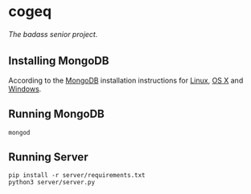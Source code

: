 # cogeq

###### The badass senior project.

 
## Installing MongoDB
 
According to the [MongoDB](http://mongodb.org/) installation instructions for [Linux](https://docs.mongodb.org/master/administration/install-on-linux/), [OS X](https://docs.mongodb.org/master/tutorial/install-mongodb-on-os-x/) and [Windows](https://docs.mongodb.org/master/tutorial/install-mongodb-on-windows/).

## Running MongoDB
```
mongod
```

## Running Server
```
pip install -r server/requirements.txt
python3 server/server.py
```
